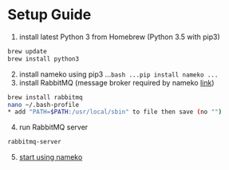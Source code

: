 Setup Guide
===========

1. install latest Python 3 from Homebrew (Python 3.5 with pip3)
```bash
brew update
brew install python3
```
2. install nameko using pip3
...```bash
...pip install nameko
...```
3. install RabbitMQ (message broker required by nameko [link](https://nameko.readthedocs.io/en/stable/installation.html#install-with-pip))
```bash
brew install rabbitmq
nano ~/.bash-profile
* add "PATH=$PATH:/usr/local/sbin" to file then save (no "")
```
4. run RabbitMQ server
```bash
rabbitmq-server
```
5. [start using nameko](https://nameko.readthedocs.io/en/stable/index.html)
 
